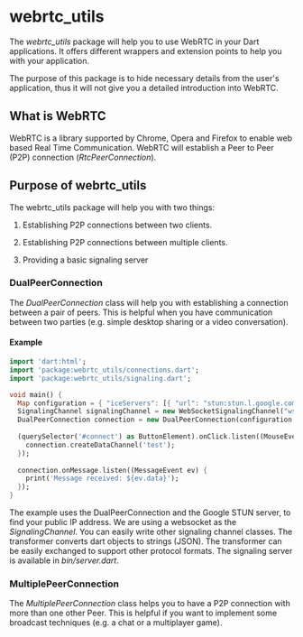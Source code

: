 # webrtc_utils

The *webrtc_utils* package will help you to use WebRTC in your Dart applications. It offers different wrappers and extension points to help you with your application.


The purpose of this package is to hide necessary details from the user's application, thus it will not give you a detailed introduction into WebRTC.

## What is WebRTC

WebRTC is a library supported by Chrome, Opera and Firefox to enable web based Real Time Communication. WebRTC will establish a Peer to Peer (P2P) connection (*RtcPeerConnection*).

## Purpose of webrtc_utils

The webrtc_utils package will help you with two things:

1. Establishing P2P connections between two clients.

2. Establishing P2P connections between multiple clients.

3. Providing a basic signaling server

### DualPeerConnection

The *DualPeerConnection* class will help you with establishing a connection between a pair of peers. This is helpful when you have communication between two parties (e.g. simple desktop sharing or a video conversation).

#### Example

```dart
import 'dart:html';
import 'package:webrtc_utils/connections.dart';
import 'package:webrtc_utils/signaling.dart';

void main() {
  Map configuration = { "iceServers": [{ "url": "stun:stun.l.google.com:19302" }] };
  SignalingChannel signalingChannel = new WebSocketSignalingChannel("ws://...", new JsonSignalingTransformer());
  DualPeerConnection connection = new DualPeerConnection(configuration, signalingChannel);
  
  (querySelector('#connect') as ButtonElement).onClick.listen((MouseEvent ev) {
    connection.createDataChannel('test');
  });
  
  connection.onMessage.listen((MessageEvent ev) {
    print('Message received: ${ev.data}');
  });
}
```

The example uses the DualPeerConnection and the Google STUN server, to find your public IP address. We are using a websocket as the *SignalingChannel*. You can easily write other signaling channel classes. The transformer converts dart objects to strings (JSON). The transformer can be easily exchanged to support other protocol formats. The signaling server is available in *bin/server.dart*.

### MultiplePeerConnection

The *MultiplePeerConnection* class helps you to have a P2P connection with more than one other Peer. This is helpful if you want to implement some broadcast techniques (e.g. a chat or a multiplayer game).
